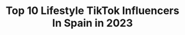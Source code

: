 ---
title: Top 10 Lifestyle TikTok Influencers In Spain in 2023
description: >-
  Find top lifestyle TikTok influencers in Spain in 2023. Most popular hashtags: #fyp #foryou #viral #lifestyle.
platform: TikTok
hits: 22
text_top: See the most popular TikTok profiles on inBeat.
text_bottom: Our search engine holds 22 TikTok influencers like this in Spain for you to contact.
profiles:
  - username: "paulamayool"
    fullname: >-
      Paula Mayol
    bio: >-
      Vegan lifestyle🌱 Probably at home, studying, working or traveling
    location: "Spain"
    followers: 6562
    engagement: 1343
    commentsToLikes: 0.066942
    id: ckd627gj51qgl0j237xm2iefi
    verified: false
    hashtags: "#bevegan, #parati, #quecomoenundia, #comida"
  - username: "soymiguellorenzo"
    fullname: >-
      miguelitopotito
    bio: >-
      INSTAGRAM: @soymiguellorenzo ⬆️ Travel Blogger | Lifestyle
    location: "Spain"
    followers: 12000
    engagement: 981
    commentsToLikes: 0.028097
    id: ckbknmm6ihr1n0j23udoqwf3v
    verified: false
    hashtags: "#vacaciones, #challenge, #espa, #madrid"
  - username: "amparobadenes"
    fullname: >-
      Amparo Badenes
    bio: >-
      FASHION DESIGN STUDENT IG @amparo.badenes 〰️HABLAMOS DE #MODA Y #LIFESTYLE 〰️
    location: "Spain"
    followers: 15700
    engagement: 1018
    commentsToLikes: 0.050281
    id: cka8enmizyanp0i78z3ro43h4
    verified: false
    hashtags: "#tiktokfashion, #carolinaherrera, #viral, #moda"
  - username: "theluxury"
    fullname: >-
      Theluxury
    bio: >-
      LUXURY | LIFESTYLE | CLASS
    location: "Spain"
    followers: 49900
    engagement: 946
    commentsToLikes: 0.012173
    id: ck8owrkp6z7rk0j7872qjn74w
    verified: false
    hashtags: "#madrid, #baile, #travel, #luxury"
  - username: "ssharankyna"
    fullname: >-
      Anna - Ssharankyna
    bio: >-
      Barcelona 📍 #pregnancy #lifestyle #beauty #fashion #travel *Chemical Engineer*
    location: "Spain"
    followers: 3314
    engagement: 521
    commentsToLikes: 0.018114
    id: ckd07ty3aawzu0j23t8s9wxiy
    verified: false
    hashtags: "#reciennacido, #dulceespera, #pregnantstyle, #embarazada"
  - username: "riumbaumarta"
    fullname: >-
      Riumbaumarta
    bio: >-
      LIFESTYLE fashion inspo & coffee & vlogs [IG | @riumbaumarta]
    location: "Spain"
    followers: 130300
    engagement: 761
    commentsToLikes: 0.006753
    id: ck806xnhqmv8e0j78d6g7yhni
    verified: false
    hashtags: "#coffee, #outfit, #ootd, #outfits"
  - username: "peachygirll.xxx"
    fullname: >-
      p e a c h
    bio: >-
      🏄‍♀️🐠🌊🌺 blm! filiming my live📷 8k elite people💅
    location: "Spain"
    followers: 7828
    engagement: 3333
    commentsToLikes: 0.214372
    id: ck9rm6gik1du30j7841n68scg
    verified: false
    hashtags: "#lifestylemaddy, #makemefamous, #grwm, #foryoupage"
  - username: "icypplug"
    fullname: >-
      Juanka de la torre
    bio: >-
      Sneakers - Streetwear - Resell 👟👕👟
    location: "Spain"
    followers: 5807
    engagement: 784
    commentsToLikes: 0.045293
    id: ckbeqvwct8ni80j23p6gs806j
    verified: false
    hashtags: "#greenscreen, #sneakerhead, #instaxinspo, #ventas"
  - username: "chamotrial"
    fullname: >-
      David avendano
    bio: >-
      David Avendaño “chamo” piloto de trial 🇻🇪 en 🇪🇸 @davidavendanotrial
    location: "Spain"
    followers: 13400
    engagement: 1250
    commentsToLikes: 0.005439
    id: cka8ex4gdzp3a0i78mq50z084
    verified: false
    hashtags: "#motolife, #wheelie, #challenge, #moto"
  - username: "pedromorenofmx"
    fullname: >-
      Pedro Moreno Fmx
    bio: >-
      Visit my Instagram ☝️☝️☝️☝️ • 🇨🇷 🥈 •🇨🇭🥈 •🇵🇹🥇 • 🇪🇸 🥉🥇🥇🥇🥉🥉🥈🥇
    location: "Spain"
    followers: 246600
    engagement: 627
    commentsToLikes: 0.013446
    id: ckbbaxqjf004s0j23bhpluefp
    verified: false
    hashtags: "#dirtbikes, #fmxrider, #moto, #motocross"
---